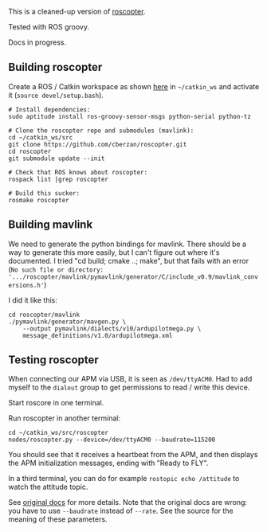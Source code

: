 This is a cleaned-up version of [roscopter][1].

Tested with ROS groovy.

Docs in progress.


## Building roscopter

Create a ROS / Catkin workspace as shown [here][2] in `~/catkin_ws` and
activate it (`source devel/setup.bash`).

```
# Install dependencies:
sudo aptitude install ros-groovy-sensor-msgs python-serial python-tz

# Clone the roscopter repo and submodules (mavlink):
cd ~/catkin_ws/src
git clone https://github.com/cberzan/roscopter.git
cd roscopter
git submodule update --init

# Check that ROS knows about roscopter:
rospack list |grep roscopter

# Build this sucker:
rosmake roscopter
```


## Building mavlink

We need to generate the python bindings for mavlink. There should be a way to
generate this more easily, but I can't figure out where it's documented. I
tried "cd build; cmake ..; make", but that fails with an error (`No such file
or directory:
'.../roscopter/mavlink/pymavlink/generator/C/include_v0.9/mavlink_conversions.h'`)

I did it like this:

```
cd roscopter/mavlink
./pymavlink/generator/mavgen.py \
    --output pymavlink/dialects/v10/ardupilotmega.py \
    message_definitions/v1.0/ardupilotmega.xml
```


## Testing roscopter

When connecting our APM via USB, it is seen as `/dev/ttyACM0`. Had to add
myself to the `dialout` group to get permissions to read / write this device.

Start roscore in one terminal.

Run roscopter in another terminal:

```
cd ~/catkin_ws/src/roscopter
nodes/roscopter.py --device=/dev/ttyACM0 --baudrate=115200
```

You should see that it receives a heartbeat from the APM, and then displays the
APM initialization messages, ending with "Ready to FLY".

In a third terminal, you can do for example `rostopic echo /attitude` to watch
the attitude topic.

See [original docs][1] for more details. Note that the original docs are wrong:
you have to use `--baudrate` instead of `--rate`. See the source for the
meaning of these parameters.



[1]: https://code.google.com/p/roscopter/
[2]: http://wiki.ros.org/ROS/Tutorials/InstallingandConfiguringROSEnvironment#Create_a_ROS_Workspace
